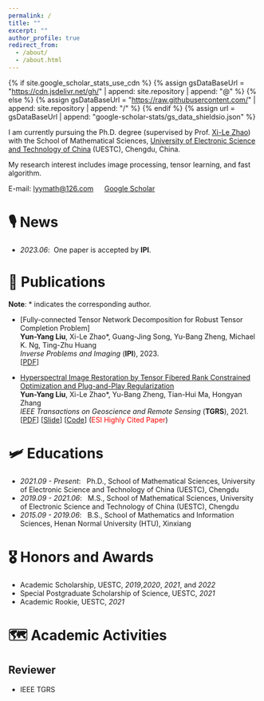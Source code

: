 ```yaml
---
permalink: /
title: ""
excerpt: ""
author_profile: true
redirect_from: 
  - /about/
  - /about.html
---
```


{% if site.google_scholar_stats_use_cdn %}
{% assign gsDataBaseUrl = "https://cdn.jsdelivr.net/gh/" | append: site.repository | append: "@" %}
{% else %}
{% assign gsDataBaseUrl = "https://raw.githubusercontent.com/" | append: site.repository | append: "/" %}
{% endif %}
{% assign url = gsDataBaseUrl | append: "google-scholar-stats/gs_data_shieldsio.json" %}

<span class='anchor' id='about-me'></span>

I am currently pursuing the Ph.D. degree (supervised by Prof. [Xi-Le Zhao](https://zhaoxile.github.io/)) with the School of Mathematical Sciences, [University of Electronic Science and Technology of China](https://www.uestc.edu.cn/) (UESTC), Chengdu, China.

My research interest includes image processing, tensor learning, and fast algorithm. 

E-mail: <lyymath@126.com> &emsp; [Google Scholar](https://scholar.google.com/citations?user=lGITzEwAAAAJ&hl=zh-CN)

# 🎙 News 
- *2023.06*: &nbsp;One paper is accepted by <b>IPI</b>.

# 📄 Publications 
<b>Note</b>: \* indicates the corresponding author.

- [Fully-connected Tensor Network Decomposition for Robust Tensor Completion Problem]<br>
<b>Yun-Yang Liu</b>, Xi-Le Zhao\*, Guang-Jing Song, Yu-Bang Zheng, Michael K. Ng, Ting-Zhu Huang <br>
*Inverse Problems and Imaging* (<b>IPI</b>), 2023. <br> [[PDF](https://yun-yangliu.github.io/papers/IPI_2023.pdf)]

 
- [Hyperspectral Image Restoration by Tensor Fibered Rank Constrained Optimization and Plug-and-Play Regularization](https://ieeexplore.ieee.org/document/9314228) <br>
<b>Yun-Yang Liu</b>, Xi-Le Zhao\*, Yu-Bang Zheng, Tian-Hui Ma, Hongyan Zhang <br>
*IEEE Transactions on Geoscience and Remote Sensing* (<b>TGRS</b>), 2021. <br>
[[PDF](https://yun-yangliu.github.io/papers/TGRS_2021.pdf)] [[Slide](https://yun-yangliu.github.io/papers/TGRS_slide_2021.pdf)] [[Code](https://github.com/yun-yangliu/TGRS_FRCTR_PnP)] (<span style="color:red">ESI Highly Cited Paper</span>)

# 🛩 Educations
- *2021.09 - Present*: &nbsp; Ph.D., School of Mathematical Sciences, University of Electronic Science and Technology of China (UESTC), Chengdu
- *2019.09 - 2021.06*: &nbsp; M.S., School of Mathematical Sciences, University of Electronic Science and Technology of China (UESTC), Chengdu
- *2015.09 - 2019.06*: &nbsp; B.S., School of Mathematics and Information Sciences, Henan Normal University (HTU), Xinxiang

# 🎖 Honors and Awards
- Academic Scholarship, UESTC, *2019*,*2020*, *2021*, and *2022*
- Special Postgraduate Scholarship of Science, UESTC, *2021*
- Academic Rookie, UESTC, *2021*


# 🗺 Academic Activities

## Reviewer
- IEEE TGRS
